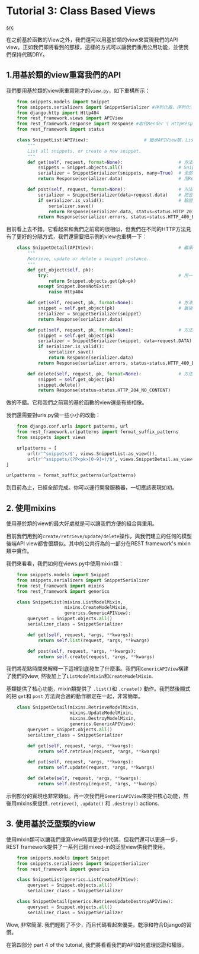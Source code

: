 # Tutorial 3: Class Based Views

[src](http://django-rest-framework.org/tutorial/3-class-based-views.html)

在之前基於函數的View之外，我們還可以用基於類的view來實現我們的API view。正如我們即將看到的那樣，這樣的方式可以讓我們重用公用功能，並使我們保持代碼DRY。

## 1.用基於類的view重寫我們的API 
 我們要用基於類的view來重寫剛才的`view.py`，如下重構所示：

```python
    from snippets.models import Snippet
    from snippets.serializers import SnippetSerializer #序列化器，序列化\反序列化都靠它
    from django.http import Http404
    from rest_framework.views import APIView
    from rest_framework.response import Response #取代Render \ HttpResponse
    from rest_framework import status

    class SnippetList(APIView):                     # 繼承APIView類，List表示會丟出所有資料
        """
        List all snippets, or create a new snippet.
        """
        def get(self, request, format=None):                     # 方法名稱是get, 表示是跟host 要資料，注意參數中有個request
            snippets = Snippet.objects.all()                     # Snippet的資料庫物件.all() 全部的
            serializer = SnippetSerializer(snippets, many=True)  # 全部的 丟到序列化器
            return Response(serializer.data)                     # 用Response 把序列化器的返回.data 包起丟回去

        def post(self, request, format=None):                    # 方法名稱是post，表示要把資料丟過來，注意參數中有個request
            serializer = SnippetSerializer(data=request.data)    # 把丟過來的資料(request.data) 丟到序列化器。
            if serializer.is_valid():                            # 驗證一下，通過就儲存，返回201，不然就丟error，返回400
                serializer.save()
                return Response(serializer.data, status=status.HTTP_201_CREATED)
            return Response(serializer.errors, status=status.HTTP_400_BAD_REQUEST)
```
目前看上去不錯。它看起來和我們之前寫的很相似，但我們在不同的HTTP方法見有了更好的分隔方式，我們還需要把示例的view也重構一下：

```python
    class SnippetDetail(APIView):                                # 繼承APIView類，Detail表示會丟出個別資料
        """
        Retrieve, update or delete a snippet instance.
        """
        def get_object(self, pk):
            try:                                                 # 用一個try包起來 有就返回個別資料，沒有就給404，注意這裡沒有request，因此是給下面的方法叫用的
                return Snippet.objects.get(pk=pk)
            except Snippet.DoesNotExist:
                raise Http404

        def get(self, request, pk, format=None):                 # 方法名稱是get，有參數request，先給get_object檢查一下，並且拿出資料庫物件，然後丟進序列化器
            snippet = self.get_object(pk)                        # 最後用Response返回序列化.data
            serializer = SnippetSerializer(snippet)
            return Response(serializer.data)

        def put(self, request, pk, format=None):                 # 方法名稱是put,要跟get一樣，最後把資料存進資料庫
            snippet = self.get_object(pk)
            serializer = SnippetSerializer(snippet, data=request.DATA)
            if serializer.is_valid():
                serializer.save()
                return Response(serializer.data)
            return Response(serializer.errors, status=status.HTTP_400_BAD_REQUEST)

        def delete(self, request, pk, format=None):              # 方法名稱是delete，要跟get一樣，最後執行刪除的動作。
            snippet = self.get_object(pk)
            snippet.delete()
            return Response(status=status.HTTP_204_NO_CONTENT)
```
做的不錯。它和我們之前寫的基於函數的view還是有些相像。

我們還需要對urls.py做一些小小的改動：

```python
    from django.conf.urls import patterns, url
    from rest_framework.urlpatterns import format_suffix_patterns
    from snippets import views

    urlpatterns = [
        url(r'^snippets/$', views.SnippetList.as_view()),
        url(r'^snippets/(?P<pk>[0-9]+)/$', views.SnippetDetail.as_view()),
]

urlpatterns = format_suffix_patterns(urlpatterns)
```
到目前為止，已經全部完成。你可以運行開發服務器，一切應該表現如初。

## 2. 使用mixins

使用基於類的view的最大好處就是可以讓我們方便的組合與重用。

目前我們用到的`create/retrieve/update/delete`操作，與我們建立的任何的模型後端API view都會很類似。其中的公共行為的一部分在REST framework's mixin類中實作。

我們來看看，我們如何在views.py中使用mixin類：

```python
    from snippets.models import Snippet
    from snippets.serializers import SnippetSerializer
    from rest_framework import mixins
    from rest_framework import generics

    class SnippetList(mixins.ListModelMixin,
                      mixins.CreateModelMixin,
                      generics.GenericAPIView):
        queryset = Snippet.objects.all()
        serializer_class = SnippetSerializer

        def get(self, request, *args, **kwargs):
            return self.list(request, *args, **kwargs)

        def post(self, request, *args, **kwargs):
            return self.create(request, *args, **kwargs)
```
我們將花點時間來解釋一下這裡到底發生了什麼事。我們用`GenericAPIView`構建了我們的view, 然後加上了`ListModelMixin`和`CreateModelMixin`.

基類提供了核心功能，mixin類提供了 `.list()`和 `.create()` 動作。我們然後顯式的把 `get`和 `post` 方法與合適的動作綁定在一起，非常簡單。

```python
    class SnippetDetail(mixins.RetrieveModelMixin,
                        mixins.UpdateModelMixin,
                        mixins.DestroyModelMixin,
                        generics.GenericAPIView):
        queryset = Snippet.objects.all()
        serializer_class = SnippetSerializer

        def get(self, request, *args, **kwargs):
            return self.retrieve(request, *args, **kwargs)

        def put(self, request, *args, **kwargs):
            return self.update(request, *args, **kwargs)

        def delete(self, request, *args, **kwargs):
            return self.destroy(request, *args, **kwargs)
```
示例部分的實現也非常類似。再一次我們用`GenericAPIView`來提供核心功能，然後用mixins來提供`.retrieve()`, `.update()` 和 `.destroy()` actions.

## 3. 使用基於泛型類的view

使用mixin類可以讓我們重寫view時寫更少的代碼，但我們還可以更進一步，REST framework提供了一系列已經mixed-in的泛型view供我們使用。

```python
    from snippets.models import Snippet
    from snippets.serializers import SnippetSerializer
    from rest_framework import generics

    class SnippetList(generics.ListCreateAPIView):
        queryset = Snippet.objects.all()
        serializer_class = SnippetSerializer

    class SnippetDetail(generics.RetrieveUpdateDestroyAPIView):
        queryset = Snippet.objects.all()
        serializer_class = SnippetSerializer
```
Wow, 非常簡潔. 我們輕鬆了不少，而且代碼看起來優美，乾淨和符合Django的習慣。

在第四部分 part 4 of the tutorial, 我們將看看我們的API如何處理認證和權限。
